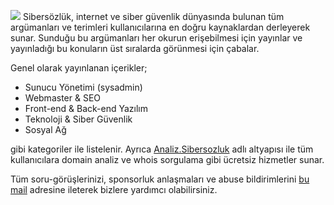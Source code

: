 ![](https://i.ibb.co/WzT3nvn/20220417-002349.png)
Sibersözlük, internet ve siber güvenlik dünyasında bulunan tüm argümanları ve terimleri kullanıcılarına en doğru kaynaklardan derleyerek sunar. Sunduğu bu argümanları her okurun erişebilmesi için yayınlar ve yayınladığı bu konuların üst sıralarda görünmesi için çabalar.

Genel olarak yayınlanan içerikler;
- Sunucu Yönetimi (sysadmin)
- Webmaster & SEO
- Front-end & Back-end Yazılım
- Teknoloji & Siber Güvenlik
- Sosyal Ağ

gibi kategoriler ile listelenir. Ayrıca [Analiz.Sibersozluk](https://analiz.sibersozluk.net) adlı altyapısı ile tüm kullanıcılara domain analiz ve whois sorgulama gibi ücretsiz hizmetler sunar.

Tüm soru-görüşlerinizi, sponsorluk anlaşmaları ve abuse bildirimlerini [bu mail](https://sibersozluk.net/iletisim) adresine ileterek bizlere yardımcı olabilirsiniz.
